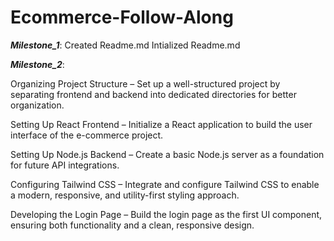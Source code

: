 # Ecommerce-Follow-Along
***Milestone_1***:
Created Readme.md
Intialized Readme.md

***Milestone_2***:

Organizing Project Structure – Set up a well-structured project by separating frontend and backend into dedicated directories for better organization.

Setting Up React Frontend – Initialize a React application to build the user interface of the e-commerce project.

Setting Up Node.js Backend – Create a basic Node.js server as a foundation for future API integrations.

Configuring Tailwind CSS – Integrate and configure Tailwind CSS to enable a modern, responsive, and utility-first styling approach.

Developing the Login Page – Build the login page as the first UI component, ensuring both functionality and a clean, responsive design.
